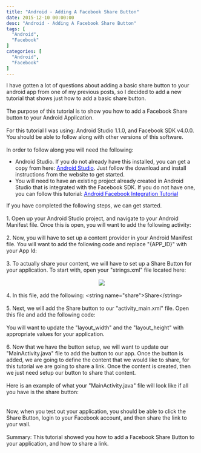 ```yaml
---
title: "Android - Adding A Facebook Share Button"
date: 2015-12-10 00:00:00
desc: "Android - Adding A Facebook Share Button"
tags: [
  "Android",
  "Facebook"
]
categories: [
  "Android",
  "Facebook"
]
---
```


I have gotten a lot of questions about adding a basic share button to your android app from one of my previous posts, so I decided to add a new tutorial that shows just how to add a basic share button.<br />
<br />
The purpose of this tutorial is to show you how to add a Facebook Share button to your Android Application. <br />
<br />
For this tutorial I was using: Android Studio 1.1.0, and Facebook SDK v4.0.0. You should be able to follow along with other versions of this software.<br />
<br />
In order to follow along you will need the following:<br />
<ul>
<li>Android Studio. If you do not already have this installed, you can get a copy from here:&nbsp;<a href="https://developer.android.com/sdk/index.html" target="_blank"><span style="color: blue;">Android Studio</span></a>. Just follow the download and install instructions from the website to get started.</li>
<li>You will need to have an existing project already created in Android Studio that is integrated with the Facebook SDK. If you do not have one, you can follow this tutorial:&nbsp;<a href="http://scottwestover.blogspot.com/2015/07/android-facebook-integration-tutorial.html"><span style="color: blue;">Android Facebook Integration Tutorial</span></a></li>
</ul>
<div>
If you have completed the following steps, we can get started.</div>
<div>
<br /></div>
<div>
1. Open up your Android Studio project, and navigate to your Android Manifest file. Once this is open, you will want to add the following activity:<br />
<br />
<script src="https://gist.github.com/scottwestover/876cbcc953ed5bf31bec.js"></script>2. Now, you will have to set up a content provider in your Android Manifest file. You will want to add the following code and replace "{APP_ID}" with your App Id:<br />
<br />
<script src="https://gist.github.com/scottwestover/9ee6050320197521b472.js"></script>3. To actually share your content, we will have to set up a Share Button for your application. To start with, open your "strings.xml" file located here:<br />
<br />
<div class="separator" style="clear: both; text-align: center;">
<a href="http://2.bp.blogspot.com/-syBPPISQ7Oc/VaKoY6gJMiI/AAAAAAAAAVw/i_jftPPTNk4/s1600/2015-07-12_1303.png" imageanchor="1" style="margin-left: 1em; margin-right: 1em;"><img border="0" src="https://2.bp.blogspot.com/-syBPPISQ7Oc/VaKoY6gJMiI/AAAAAAAAAVw/i_jftPPTNk4/s1600/2015-07-12_1303.png" /></a></div>
<br />
4. In this file, add the following:&nbsp;&lt;string name="share"&gt;Share&lt;/string&gt;<br />
<br />
5. Next, we will add the Share button to our "activity_main.xml" file. Open this file and add the following code:<br />
<br />
<script src="https://gist.github.com/scottwestover/fda7d4affd53d1b5c36e.js"></script>You will want to update the "layout_width" and the "layout_height" with appropriate values for your application.<br />
<br /></div>
<div>
6. Now that we have the button setup, we will want to update our "MainActivity.java" file to add the button to our app. Once the button is added, we are going to define the content that we would like to share, for this tutorial we are going to share a link. Once the content is created, then we just need setup our button to share that content.<br />
<br />
<script src="https://gist.github.com/scottwestover/6a4284e81f9036d1e130.js"></script>
Here is an example of what your "MainActivity.java" file will look like if all you have is the share button:<br />
<br />
<script src="https://gist.github.com/scottwestover/2b7523eb72afae7320ab.js"></script><br /></div>
<div>
Now, when you test out your application, you should be able to click the Share Button, login to your Facebook account, and then share the&nbsp;link to your wall.<br />
<br />
Summary: This tutorial showed you how to add a Facebook Share Button to your application, and how to share a link.</div>
